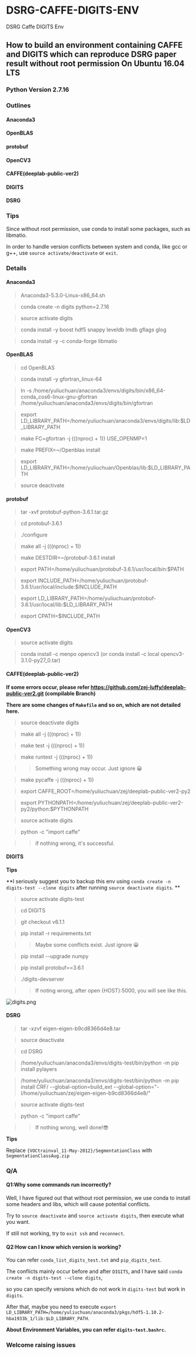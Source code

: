 # DSRG-CAFFE-DIGITS-ENV
DSRG Caffe DIGITS Env

## How to build an environment containing CAFFE and DIGITS which can reproduce DSRG paper result **without root permission** On Ubuntu 16.04 LTS

### **Python Version 2.7.16**

### Outlines

#### Anaconda3

#### OpenBLAS

#### protobuf

#### OpenCV3

#### CAFFE(deeplab-public-ver2)

#### DIGITS

#### DSRG

### **Tips**

Since without root permission, use conda to install some packages, such as libmatio.

In order to handle version conflicts between system and conda, like gcc or g++, use `source activate/deactivate` or `exit`. 

### Details

#### Anaconda3

> Anaconda3-5.3.0-Linux-x86_64.sh

> conda create -n digits python=2.7.16

> source activate digits

> conda install -y boost hdf5 snappy leveldb lmdb gflags glog

> conda install -y -c conda-forge libmatio

#### OpenBLAS

> cd OpenBLAS

> conda install -y gfortran_linux-64

> ln -s /home/yuliuchuan/anaconda3/envs/digits/bin/x86_64-conda_cos6-linux-gnu-gfortran /home/yuliuchuan/anaconda3/envs/digits/bin/gfortran

> export LD_LIBRARY_PATH=/home/yuliuchuan/anaconda3/envs/digits/lib:$LD_LIBRARY_PATH

> make FC=gfortran -j $(($(nproc) + 1)) USE_OPENMP=1

> make PREFIX=~/Openblas install 

> export LD_LIBRARY_PATH=/home/yuliuchuan/Openblas/lib:$LD_LIBRARY_PATH

> source deactivate

#### protobuf

> tar -xvf protobuf-python-3.6.1.tar.gz

> cd protobuf-3.6.1

> ./configure

> make all -j $(($(nproc) + 1))

> make DESTDIR=~/protobuf-3.6.1 install

> export PATH=/home/yuliuchuan/protobuf-3.6.1/usr/local/bin:$PATH

> export INCLUDE_PATH=/home/yuliuchuan/protobuf-3.6.1/usr/local/include:$INCLUDE_PATH

> export LD_LIBRARY_PATH=/home/yuliuchuan/protobuf-3.6.1/usr/local/lib:$LD_LIBRARY_PATH

> export CPATH=$INCLUDE_PATH

#### OpenCV3

> source activate digits

> conda install -c menpo opencv3 (or conda install -c local opencv3-3.1.0-py27_0.tar)

#### CAFFE(deeplab-public-ver2)

**If some errors occur, please refer https://github.com/zej-luffy/deeplab-public-ver2.git (compilable Branch)**

**There are some changes of `Makefile` and so on, which are not detailed here.**

> source deactivate digits

> make all -j $(($(nproc) + 1))

> make test -j $(($(nproc) + 1))

> make runtest -j $(($(nproc) + 1))

>> Something wrong may occur. Just ignore 😀 

> make pycaffe -j $(($(nproc) + 1))

> export CAFFE_ROOT=/home/yuliuchuan/zej/deeplab-public-ver2-py2

> export PYTHONPATH=/home/yuliuchuan/zej/deeplab-public-ver2-py2/python:$PYTHONPATH

> source activate digits

> python -c "import caffe"

>> if nothing wrong, it's successful.

#### DIGITS

**Tips** 

**I seriously suggest you to backup this env using `conda create -n digits-test --clone digits` after running `source deactivate digits`. **

> source activate digits-test

> cd DIGITS

> git checkout v6.1.1

> pip install -r requirements.txt

>> Maybe some conflicts exist. Just ignore 😀

> pip install --upgrade numpy

> pip install protobuf==3.6.1

> ./digits-devserver

>> If noting wrong, after open {HOST}:5000, you will see like this.

![digits.png](./imgs/digits.png)

#### DSRG

> tar -xzvf eigen-eigen-b9cd8366d4e8.tar

> source deactivate

> cd DSRG

> /home/yuliuchuan/anaconda3/envs/digits-test/bin/python -m pip install pylayers

> /home/yuliuchuan/anaconda3/envs/digits-test/bin/python -m pip install CRF/ --global-option=build_ext --global-option="-I/home/yuliuchuan/zej/eigen-eigen-b9cd8366d4e8/"

> source activate digits-test

> python -c "import caffe"

>> If nothing wrong, well done!😎

**Tips**

Replace `{VOCtrainval_11-May-2012}/SegmentationClass` with `SegmentationClassAug.zip`

### Q/A

#### Q1:Why some commands run incorrectly?

Well, I have figured out that without root permission, we use conda to install some headers and libs, which will cause potential conflicts.

Try to `source deactivate` and `source activate digits`, then execute what you want.

If still not working, try to `exit ssh` and `reconnect`.

#### Q2:How can I know which version is working?

You can refer `conda_list_digits_test.txt` and `pip_digits_test`.

The conflicts mainly occur before and after `DIGITS`, and I have said `conda create -n digits-test --clone digits`,

so you can specify versions which do not work in `digits-test` but work in `digits`.

After that, maybe you need to execute `export LD_LIBRARY_PATH=/home/yuliuchuan/anaconda3/pkgs/hdf5-1.10.2-hba1933b_1/lib:$LD_LIBRARY_PATH`.

**About Environment Variables, you can refer `digits-test.bashrc`.**

### **Welcome raising issues**




